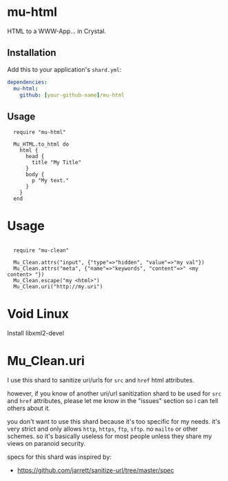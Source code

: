 # mu-html

HTML to a WWW-App... in Crystal.

## Installation

Add this to your application's `shard.yml`:

```yaml
dependencies:
  mu-html:
    github: [your-github-name]/mu-html
```

## Usage

```crystal
  require "mu-html"

  Mu_HTML.to_html do
    html {
      head {
        title "My Title"
      }
      body {
        p "My text."
      }
    }
  end

```



Usage
=====

```crystal

  require "mu-clean"

  Mu_Clean.attrs("input", {"type"=>"hidden", "value"=>"my val"})
  Mu_Clean.attrs("meta", {"name"=>"keywords", "content"=>" <my content> "})
  Mu_Clean.escape("my <html>")
  Mu_Clean.uri("http://my.uri")

```

Void Linux
==========

Install libxml2-devel


Mu\_Clean.uri
================

I use this shard to sanitize uri/urls for `src` and `href` html attributes.

however, if you know of another uri/url sanitization shard to be used for
`src` and `href` attributes, please let me know in the "issues" section
so i can tell others about it.

you don't want to use this shard because it's too specific for my needs.
it's very strict and only allows `http`, `https`, `ftp`, `sftp`.
no `mailto` or other schemes. so it's basically useless for most people
unless they share my views on paranoid security.


specs for this shard was inspired by:
  * https://github.com/jarrett/sanitize-url/tree/master/spec
